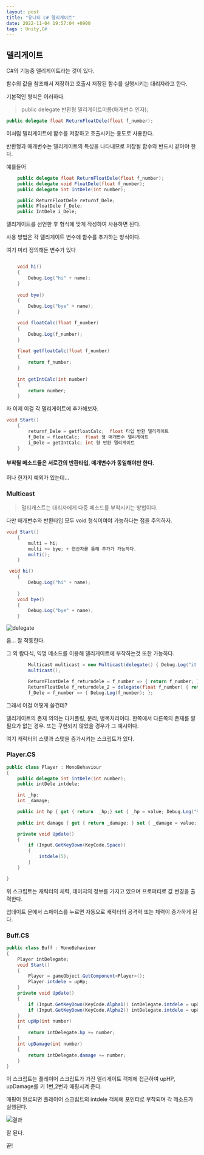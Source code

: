 ```yaml
---
layout: post
title: "유니티 C# 델리게이트"
date: 2022-11-04 19:57:04 +0900
tags : Unity,C#
---
```

## 델리게이트
C#의 기능중 델리게이트라는 것이 있다.

함수의 값을 참조해서 저장하고 호출시 저장된 함수를 실행시키는 대리자라고 한다.

기본적인 형식은 이러하다.
> public delegate 반환형 델리게이트이름(매개변수 인자);

```c#
public delegate float ReturnFloatDele(float f_number);

```

이처럼 델리게이트에 함수를 저장하고 호출시키는 용도로 사용한다.

반환형과 매개변수는 델리게이트의 특성을 나타내므로 저장될 함수와 반드시 같아야 한다.

예를들어
```c#
    public delegate float ReturnFloatDele(float f_number);
    public delegate void FloatDele(float f_number);
    public delegate int IntDele(int number);

    public ReturnFloatDele returnf_Dele;
    public FloatDele f_Dele;
    public IntDele i_Dele;
```
델리게이트를 선언한 후 형식에 맞게 작성하여 사용하면 된다.

사용 방법은 각 델리게이트 변수에 함수를 추가하는 방식이다.

여기 미리 정의해둔 변수가 있다

```c#

    void hi()
    {
        Debug.Log("hi" + name);
    }
	
    void bye()
    {
        Debug.Log("bye" + name);
    }

    void floatCalc(float f_number)
    {
        Debug.Log(f_number);
    }
	
    float getfloatCalc(float f_number)
    {
        return f_number;
    }
	
    int getIntCalc(int number)
    {
        return number;
    }
```

자 이제 이걸 각 델리게이트에 추가해보자.

```java
void Start()
    {
        returnf_Dele = getfloatCalc;  float 타입 반환 델리게이트
        f_Dele = floatCalc;  float 형 매개변수 델리게이트
        i_Dele = getIntCalc; int 형 반환 델리게이트
    }
```
#### 부착될 메소드들은 서로간의 반환타입, 매개변수가 동일해야만 한다.


허나 한가지 예외가 있는데...


### Multicast
> 멀티캐스트는 대리자에게 다중 메소드를 부착시키는 방법이다.

다만 매개변수와 반환타입 모두 void 형식이여야 가능하다는 점을 주의하자.

``` java
void Start()
    {
        multi = hi;
        multi += bye; + 연산자를 통해 추가가 가능하다.
        multi();
    }

 void hi()
    {
        Debug.Log("hi" + name);
        
    }
    void bye()
    {
        Debug.Log("bye" + name);
    }

```
![delegate](https://user-images.githubusercontent.com/65288322/199981011-c972e1bb-23df-41b0-9e65-e10d28650038.png)

음... 잘 작동한다.

그 외 람다식, 익명 메소드를 이용해 델리게이트에 부착하는것 또한 가능하다.

```java
        Multicast multicast = new Multicast(delegate() { Debug.Log("it's me"); });
        multicast();

        ReturnFloatDele f_returndele = f_number => { return f_number; }; //람다식
        ReturnFloatDele f_returndele_2 = delegate(float f_number) { return f_number = 5; }; // 익명 메소드
        f_Dele = f_number => { Debug.Log(f_number); };
```

그래서 이걸 어떻게 쓸건데?

델리게이트의 존재 의의는 다커플링, 분리, 병목처리이다.
한쪽에서 다른쪽의 존재를 알 필요가 없는 경우. 또는 구현되지 않았을 경우가 그 예시이다.

여기 캐릭터의 스탯과 스탯을 증가시키는 스크립트가 있다.

### Player.CS
``` c#
public class Player : MonoBehaviour
{
    public delegate int intDele(int number);
    public intDele intdele;

    int _hp;
    int _damage;

    public int hp { get { return  _hp;} set { _hp = value; Debug.Log("현재 체력 : "+_hp); } }
	
    public int damage { get { return _damage; } set { _damage = value; Debug.Log("현재 공격력 : "+_damage); } }

    private void Update()
    {
        if (Input.GetKeyDown(KeyCode.Space))
        {
            intdele(5); 
        }
    }

}

```

위 스크립트는 캐릭터의 체력, 데미지의 정보를 가지고 있으며 프로퍼티로 값 변경을 출력한다.

업데이트 문에서 스페이스를 누르면 자동으로 캐릭터의 공격력 또는 체력이 증가하게 된다.


### Buff.CS
```c#
public class Buff : MonoBehaviour
{
    Player intDelegate;
    void Start()
    {
        Player = gameObject.GetComponent<Player>();
        Player.intdele = upHp;
    }
    private void Update()
    {
        if (Input.GetKeyDown(KeyCode.Alpha1)) intDelegate.intdele = upDamage;
        if (Input.GetKeyDown(KeyCode.Alpha2)) intDelegate.intdele = upHp;
    }
    int upHp(int number)
    {
        return intDelegate.hp += number;
    }
    int upDamage(int number)
    {
        return intDelegate.damage += number;
    }
}
```

이 스크립트는 플레이어 스크립트가 가진 델리게이트 객체에 접근하여 upHP, upDamage를 키 1번,2번과 매핑시켜 준다.

매핑이 완료되면 플레이어 스크립트의 intdele 객체에 포인터로 부착되며 각 메소드가 실행된다.

![결과](https://user-images.githubusercontent.com/65288322/199996234-1fc95250-417c-4ee1-b9df-be1b912fd634.png)

잘 된다.

끝!